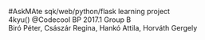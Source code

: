 #AskMAte
sqk/web/python/flask learning project  
4kyu() @Codecool BP 2017.1 Group B  
Biró Péter, Császár Regina, Hankó Attila, Horváth Gergely